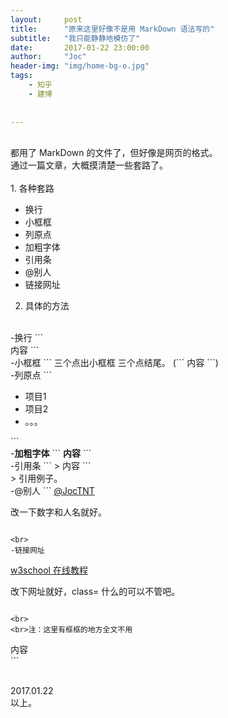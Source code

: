 ```yaml
---
layout:     post
title:      "原来这里好像不是用 MarkDown 语法写的"
subtitle:   "我只能静静地模仿了"
date:       2017-01-22 23:00:00
author:     "Joc"
header-img: "img/home-bg-o.jpg"
tags:
    - 知乎
    - 建博
   
    
---
```


<br>
都用了 MarkDown 的文件了，但好像是网页的格式。
<br>
通过一篇文章，大概摸清楚一些套路了。
<br>
<br>
1. 各种套路
<ul>
    <li>
        换行
    </li>
    <li>
        小框框
    </li>
    <li>
        列原点
    </li>
    <li>
        加粗字体
    </li>
    <li>
        引用条
    </li>
    <li>
        @别人
    </li>
    <li>
        链接网址
    </li>
</ul>

2. 具体的方法
<br>
-换行
```
<br>内容
```


<br>
-小框框
```
三个点出小框框
三个点结尾。
(```
内容
```)



<br>
-列原点
```
<ul>
    <li>
        项目1
    </li>
    <li>
        项目2
    </li>
    <li>
        。。。
    </li> 
</ul>
```

<br>
-<b>加粗字体</b>
```
<b>内容</b>
```


<br>
-引用条
```
> 内容
```
<br>
> 引用例子。



<br>
-@别人
```
<a data-hash="2079c4431af276b793e530979e424f36" href="//www.zhihu.com/people/2079c4431af276b793e530979e424f36" class="member_mention" data-editable="true" data-title="@JocTNT" data-tip="p$b$cfdec6226ece879d2571fbc274372e9f">@JocTNT</a>

改一下数字和人名就好。

```

<br>
-链接网址
```
<a href="//link.zhihu.com/?target=http%3A//www.w3school.com.cn/" class=" wrap external" target="_blank" rel="nofollow noreferrer">w3school 在线教程<i class="icon-external"></i></a> 

改下网址就好，class= 什么的可以不管吧。
```

<br>
<br>注：这里有框框的地方全文不用
```
<div>
内容
<div>
```

<br>2017.01.22
<br>以上。
